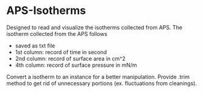 # APS-Isotherms

Designed to read and visualize the isotherms collected from APS. The isotherm collected from the APS follows
- saved as txt file
- 1st column: record of time in second
- 2nd column: record of surface area in cm^2
- 4th column: record of surface pressure in mN/m

Convert a isotherm to an instance for a better manipulation. Provide .trim method to get rid of unnecessary portions (ex. fluctuations from cleanings).
